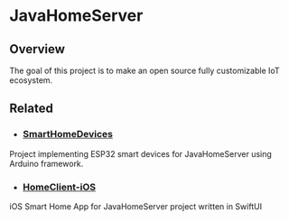 # JavaHomeServer

## Overview
The goal of this project is to make an open source fully customizable IoT ecosystem.

## Related

* ### [SmartHomeDevices](https://github.com/jayadamsmorgan/SmartHomeDevices)
Project implementing ESP32 smart devices for JavaHomeServer using Arduino framework.

* ### [HomeClient-iOS](https://github.com/jayadamsmorgan/HomeClient-iOS)
iOS Smart Home App for JavaHomeServer project written in SwiftUI
